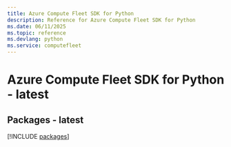 ```yaml
---
title: Azure Compute Fleet SDK for Python
description: Reference for Azure Compute Fleet SDK for Python
ms.date: 06/11/2025
ms.topic: reference
ms.devlang: python
ms.service: computefleet
---
```

# Azure Compute Fleet SDK for Python - latest
## Packages - latest
[!INCLUDE [packages](compute-fleet-index.md)]